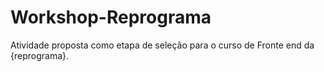 # Workshop-Reprograma
Atividade proposta como etapa de seleção para o curso de Fronte end da {reprograma}.




